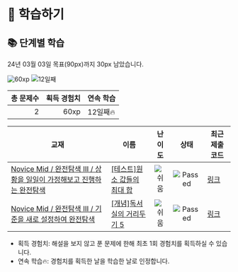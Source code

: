 # 📖 학습하기

## 📚 단계별 학습
24년 03월 03일 목표(90px)까지 30px 남았습니다.

![60xp](https://img.shields.io/badge/EXP-60xp-%235cb85c.svg?for-the-badge)
![12일째](https://img.shields.io/badge/연속학습-12일째-%23E34F26.svg?for-the-badge)

|총 문제수|획득 경험치|연속 학습|
|---:|---:|---|
2|60xp|12일째🔥|

|교재|이름|난이도|상태|최근 제출 코드|
|---|---|:---:|:---:|---|
|[Novice Mid / 완전탐색 III / 상황을 일일이 가정해보고 진행하는 완전탐색](https://www.codetree.ai/missions?missionId=5)|[[테스트]원소 값들의 최대 합](https://www.codetree.ai/missions/5/problems/maximum-sum-of-element-values)|![쉬움][easy]|![Passed][passed]|[링크](https://github.com/baobabnamu/codetree-TILs/blob/main/240303/%EC%9B%90%EC%86%8C%20%EA%B0%92%EB%93%A4%EC%9D%98%20%EC%B5%9C%EB%8C%80%20%ED%95%A9/maximum-sum-of-element-values.java)|
|[Novice Mid / 완전탐색 III / 기준을 새로 설정하여 완전탐색](https://www.codetree.ai/missions?missionId=5)|[[개념]독서실의 거리두기 5](https://www.codetree.ai/missions/5/problems/study-cafe-keeping-distance-5)|![쉬움][easy]|![Passed][passed]|[링크](https://github.com/baobabnamu/codetree-TILs/blob/main/240303/%EB%8F%85%EC%84%9C%EC%8B%A4%EC%9D%98%20%EA%B1%B0%EB%A6%AC%EB%91%90%EA%B8%B0%205/study-cafe-keeping-distance-5.java)|


* 획득 경험치: 해설을 보지 않고 푼 문제에 한해 최초 1회 경험치를 획득하실 수 있습니다.
* 연속 학습🔥: 경험치를 획득한 날을 학습한 날로 인정합니다.










[b5]: https://img.shields.io/badge/Bronze_5-%235D3E31.svg
[b4]: https://img.shields.io/badge/Bronze_4-%235D3E31.svg
[b3]: https://img.shields.io/badge/Bronze_3-%235D3E31.svg
[b2]: https://img.shields.io/badge/Bronze_2-%235D3E31.svg
[b1]: https://img.shields.io/badge/Bronze_1-%235D3E31.svg
[s5]: https://img.shields.io/badge/Silver_5-%23394960.svg
[s4]: https://img.shields.io/badge/Silver_4-%23394960.svg
[s3]: https://img.shields.io/badge/Silver_3-%23394960.svg
[s2]: https://img.shields.io/badge/Silver_2-%23394960.svg
[s1]: https://img.shields.io/badge/Silver_1-%23394960.svg
[g5]: https://img.shields.io/badge/Gold_5-%23FFC433.svg
[g4]: https://img.shields.io/badge/Gold_4-%23FFC433.svg
[g3]: https://img.shields.io/badge/Gold_3-%23FFC433.svg
[g2]: https://img.shields.io/badge/Gold_2-%23FFC433.svg
[g1]: https://img.shields.io/badge/Gold_1-%23FFC433.svg
[p5]: https://img.shields.io/badge/Platinum_5-%2376DDD8.svg
[p4]: https://img.shields.io/badge/Platinum_4-%2376DDD8.svg
[p3]: https://img.shields.io/badge/Platinum_3-%2376DDD8.svg
[p2]: https://img.shields.io/badge/Platinum_2-%2376DDD8.svg
[p1]: https://img.shields.io/badge/Platinum_1-%2376DDD8.svg
[passed]: https://img.shields.io/badge/Passed-%23009D27.svg
[failed]: https://img.shields.io/badge/Failed-%23D24D57.svg
[easy]: https://img.shields.io/badge/쉬움-%235cb85c.svg?for-the-badge
[medium]: https://img.shields.io/badge/보통-%23FFC433.svg?for-the-badge
[hard]: https://img.shields.io/badge/어려움-%23D24D57.svg?for-the-badge